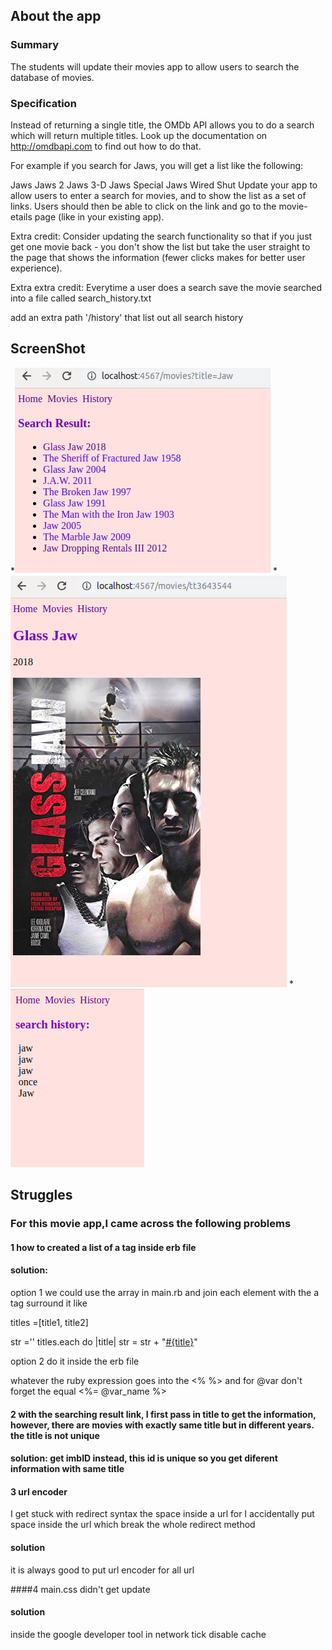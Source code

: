 ## About the app

### Summary

The students will update their movies app to allow users to search the database of movies.

### Specification

Instead of returning a single title, the OMDb API allows you to do a search which will return multiple titles. Look up the documentation on http://omdbapi.com to find out how to do that.

For example if you search for Jaws, you will get a list like the following:

Jaws
Jaws 2
Jaws 3-D
Jaws Special
Jaws Wired Shut
Update your app to allow users to enter a search for movies, and to show the list as a set of links. Users should then be able to click on the link and go to the movie-etails page (like in your existing app).

Extra credit:
Consider updating the search functionality so that if you just get one movie back - you don't show the list but take the user straight to the page that shows the information (fewer clicks makes for better user experience).

Extra extra credit:
Everytime a user does a search save the movie searched into a file called search_history.txt

add an extra path '/history' that list out all search history

## ScreenShot

*![screenshot](screenshot1.jpg)
*![screenshot](Screenshot2.png)
*![screenshot](Screenshot3.png)


## Struggles

### For this  movie app,I came across the following problems

#### 1 how to created a list of a tag inside erb file

#### solution:
option 1 we could use the array in main.rb and join each element with the a tag surround it like

titles =[title1, title2]

str =''
titles.each do |title|
  str = str + "<a href="">#{title}</a>"

option 2 do it inside the erb file

whatever the ruby expression goes into the  <% %> and for @var don't forget the equal  <%= @var_name %>

#### 2 with the searching result link, I first pass in title to get the information, however, there are movies with exactly same title but in different years. the title is not unique 

#### solution: get imbID instead, this id is unique so you get diferent information with same title 


#### 3 url encoder

I get stuck with redirect syntax the space inside a url for I accidentally put space inside the url which break the whole redirect method

#### solution
it is always good to put url encoder for all url 

####4 main.css didn't get update
#### solution
inside the google developer tool in network tick disable cache
